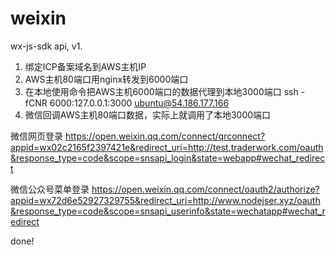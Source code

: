 # weixin

wx-js-sdk api, v1.

1. 绑定ICP备案域名到AWS主机IP
2. AWS主机80端口用nginx转发到6000端口
3. 在本地使用命令把AWS主机6000端口的数据代理到本地3000端口
 ssh -fCNR 6000:127.0.0.1:3000 ubuntu@54.186.177.166
4. 微信回调AWS主机80端口数据，实际上就调用了本地3000端口 


微信网页登录 
https://open.weixin.qq.com/connect/qrconnect?appid=wx02c2165f2397421e&redirect_uri=http://test.traderwork.com/oauth&response_type=code&scope=snsapi_login&state=webapp#wechat_redirect

微信公众号菜单登录 
https://open.weixin.qq.com/connect/oauth2/authorize?appid=wx72d6e52927329755&redirect_uri=http://www.nodejser.xyz/oauth&response_type=code&scope=snsapi_userinfo&state=wechatapp#wechat_redirect

done!
